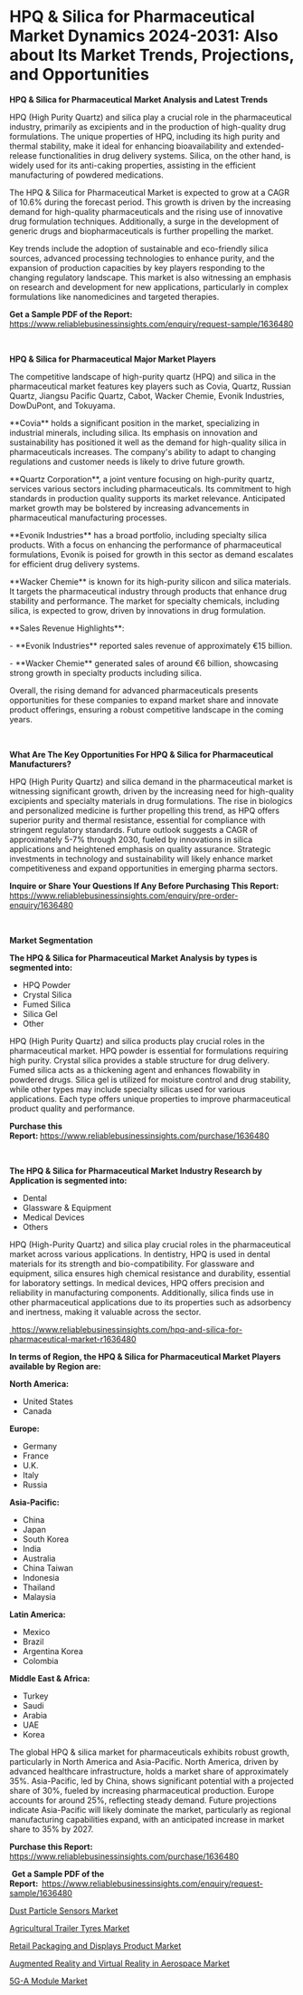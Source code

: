 <p><h1>HPQ & Silica for Pharmaceutical Market Dynamics 2024-2031: Also about Its Market Trends, Projections, and Opportunities</h1></p><p><strong>HPQ & Silica for Pharmaceutical Market Analysis and Latest Trends</strong></p>
<p><p>HPQ (High Purity Quartz) and silica play a crucial role in the pharmaceutical industry, primarily as excipients and in the production of high-quality drug formulations. The unique properties of HPQ, including its high purity and thermal stability, make it ideal for enhancing bioavailability and extended-release functionalities in drug delivery systems. Silica, on the other hand, is widely used for its anti-caking properties, assisting in the efficient manufacturing of powdered medications.</p><p>The HPQ & Silica for Pharmaceutical Market is expected to grow at a CAGR of 10.6% during the forecast period. This growth is driven by the increasing demand for high-quality pharmaceuticals and the rising use of innovative drug formulation techniques. Additionally, a surge in the development of generic drugs and biopharmaceuticals is further propelling the market. </p><p>Key trends include the adoption of sustainable and eco-friendly silica sources, advanced processing technologies to enhance purity, and the expansion of production capacities by key players responding to the changing regulatory landscape. This market is also witnessing an emphasis on research and development for new applications, particularly in complex formulations like nanomedicines and targeted therapies.</p></p>
<p><strong>Get a Sample PDF of the Report:&nbsp;</strong> <a href="https://www.reliablebusinessinsights.com/enquiry/request-sample/1636480?utm_campaign=1138&utm_medium=2&utm_source=Github&utm_content=ia&utm_term=07122024&utm_id=hpq-silica-for-pharmaceutical">https://www.reliablebusinessinsights.com/enquiry/request-sample/1636480</a></p>
<p>&nbsp;</p>
<p><strong>HPQ & Silica for Pharmaceutical Major Market Players</strong></p>
<p><p>The competitive landscape of high-purity quartz (HPQ) and silica in the pharmaceutical market features key players such as Covia, Quartz, Russian Quartz, Jiangsu Pacific Quartz, Cabot, Wacker Chemie, Evonik Industries, DowDuPont, and Tokuyama.</p><p>**Covia** holds a significant position in the market, specializing in industrial minerals, including silica. Its emphasis on innovation and sustainability has positioned it well as the demand for high-quality silica in pharmaceuticals increases. The company's ability to adapt to changing regulations and customer needs is likely to drive future growth.</p><p>**Quartz Corporation**, a joint venture focusing on high-purity quartz, services various sectors including pharmaceuticals. Its commitment to high standards in production quality supports its market relevance. Anticipated market growth may be bolstered by increasing advancements in pharmaceutical manufacturing processes.</p><p>**Evonik Industries** has a broad portfolio, including specialty silica products. With a focus on enhancing the performance of pharmaceutical formulations, Evonik is poised for growth in this sector as demand escalates for efficient drug delivery systems.</p><p>**Wacker Chemie** is known for its high-purity silicon and silica materials. It targets the pharmaceutical industry through products that enhance drug stability and performance. The market for specialty chemicals, including silica, is expected to grow, driven by innovations in drug formulation.</p><p>**Sales Revenue Highlights**: </p><p>- **Evonik Industries** reported sales revenue of approximately €15 billion.</p><p>- **Wacker Chemie** generated sales of around €6 billion, showcasing strong growth in specialty products including silica.</p><p>Overall, the rising demand for advanced pharmaceuticals presents opportunities for these companies to expand market share and innovate product offerings, ensuring a robust competitive landscape in the coming years.</p></p>
<p>&nbsp;</p>
<p><strong>What Are The Key Opportunities For HPQ & Silica for Pharmaceutical Manufacturers?</strong></p>
<p><p>HPQ (High Purity Quartz) and silica demand in the pharmaceutical market is witnessing significant growth, driven by the increasing need for high-quality excipients and specialty materials in drug formulations. The rise in biologics and personalized medicine is further propelling this trend, as HPQ offers superior purity and thermal resistance, essential for compliance with stringent regulatory standards. Future outlook suggests a CAGR of approximately 5-7% through 2030, fueled by innovations in silica applications and heightened emphasis on quality assurance. Strategic investments in technology and sustainability will likely enhance market competitiveness and expand opportunities in emerging pharma sectors.</p></p>
<p><strong>Inquire or Share Your Questions If Any Before Purchasing This Report:</strong> <a href="https://www.reliablebusinessinsights.com/enquiry/pre-order-enquiry/1636480?utm_campaign=1138&utm_medium=2&utm_source=Github&utm_content=ia&utm_term=07122024&utm_id=hpq-silica-for-pharmaceutical">https://www.reliablebusinessinsights.com/enquiry/pre-order-enquiry/1636480</a></p>
<p>&nbsp;</p>
<p><strong>Market Segmentation</strong></p>
<p><strong>The HPQ & Silica for Pharmaceutical Market Analysis by types is segmented into:</strong></p>
<p><ul><li>HPQ Powder</li><li>Crystal Silica</li><li>Fumed Silica</li><li>Silica Gel</li><li>Other</li></ul></p>
<p><p>HPQ (High Purity Quartz) and silica products play crucial roles in the pharmaceutical market. HPQ powder is essential for formulations requiring high purity. Crystal silica provides a stable structure for drug delivery. Fumed silica acts as a thickening agent and enhances flowability in powdered drugs. Silica gel is utilized for moisture control and drug stability, while other types may include specialty silicas used for various applications. Each type offers unique properties to improve pharmaceutical product quality and performance.</p></p>
<p><strong>Purchase this Report:&nbsp;</strong><a href="https://www.reliablebusinessinsights.com/purchase/1636480?utm_campaign=1138&utm_medium=2&utm_source=Github&utm_content=ia&utm_term=07122024&utm_id=hpq-silica-for-pharmaceutical">https://www.reliablebusinessinsights.com/purchase/1636480</a></p>
<p>&nbsp;</p>
<p><strong>The HPQ & Silica for Pharmaceutical Market Industry Research by Application is segmented into:</strong></p>
<p><ul><li>Dental</li><li>Glassware & Equipment</li><li>Medical Devices</li><li>Others</li></ul></p>
<p><p>HPQ (High-Purity Quartz) and silica play crucial roles in the pharmaceutical market across various applications. In dentistry, HPQ is used in dental materials for its strength and bio-compatibility. For glassware and equipment, silica ensures high chemical resistance and durability, essential for laboratory settings. In medical devices, HPQ offers precision and reliability in manufacturing components. Additionally, silica finds use in other pharmaceutical applications due to its properties such as adsorbency and inertness, making it valuable across the sector.</p></p>
<p><a href="https://www.reliablebusinessinsights.com/hpq-and-silica-for-pharmaceutical-market-r1636480?utm_campaign=1138&utm_medium=2&utm_source=Github&utm_content=ia&utm_term=07122024&utm_id=hpq-silica-for-pharmaceutical">&nbsp;https://www.reliablebusinessinsights.com/hpq-and-silica-for-pharmaceutical-market-r1636480</a></p>
<p><strong>In terms of Region, the HPQ & Silica for Pharmaceutical Market Players available by Region are:</strong></p>
<p>
    <p> <strong> North America: </strong>
        <ul>
            <li>United States</li>
            <li>Canada</li>
        </ul>
        </p> 
    <p> <strong> Europe: </strong>
        <ul>
            <li>Germany</li>
            <li>France</li>
            <li>U.K.</li>
            <li>Italy</li>
            <li>Russia</li>
        </ul>
        </p> 
    <p> <strong> Asia-Pacific: </strong>
        <ul>
            <li>China</li>
            <li>Japan</li>
            <li>South Korea</li>
            <li>India</li>
            <li>Australia</li>
            <li>China Taiwan</li>
            <li>Indonesia</li>
            <li>Thailand</li>
            <li>Malaysia</li>
        </ul>
        </p> 
    <p> <strong> Latin America: </strong>
        <ul>
            <li>Mexico</li>
            <li>Brazil</li>
            <li>Argentina Korea</li>
            <li>Colombia</li>
        </ul>
        </p> 
    <p> <strong> Middle East & Africa: </strong>
        <ul>
            <li>Turkey</li>
            <li>Saudi</li>
            <li>Arabia</li>
            <li>UAE</li>
            <li>Korea</li>
        </ul>
    </p>
    </p>
<p><p>The global HPQ & silica market for pharmaceuticals exhibits robust growth, particularly in North America and Asia-Pacific. North America, driven by advanced healthcare infrastructure, holds a market share of approximately 35%. Asia-Pacific, led by China, shows significant potential with a projected share of 30%, fueled by increasing pharmaceutical production. Europe accounts for around 25%, reflecting steady demand. Future projections indicate Asia-Pacific will likely dominate the market, particularly as regional manufacturing capabilities expand, with an anticipated increase in market share to 35% by 2027.</p></p>
<p><strong>Purchase this Report: </strong><a href="https://www.reliablebusinessinsights.com/purchase/1636480?utm_campaign=1138&utm_medium=2&utm_source=Github&utm_content=ia&utm_term=07122024&utm_id=hpq-silica-for-pharmaceutical">https://www.reliablebusinessinsights.com/purchase/1636480</a></p>
<p>&nbsp;<strong>Get a Sample PDF of the Report:&nbsp;&nbsp;</strong><a href="https://www.reliablebusinessinsights.com/enquiry/request-sample/1636480?utm_campaign=1138&utm_medium=2&utm_source=Github&utm_content=ia&utm_term=07122024&utm_id=hpq-silica-for-pharmaceutical">https://www.reliablebusinessinsights.com/enquiry/request-sample/1636480</a></p>
<p><strong></strong></p>
<p><p><a href="https://issuu.com/reportprime-2/docs/dust-particle-sensors-market-size-2030.pptx?utm_campaign=1138&utm_medium=2&utm_source=Github&utm_content=ia&utm_term=07122024&utm_id=hpq-silica-for-pharmaceutical">Dust Particle Sensors Market</a></p><p><a href="https://github.com/jerhoskinson197676/Market-Research-Report-List-1/blob/main/agricultural-trailer-tyres-market.md?utm_campaign=1138&utm_medium=2&utm_source=Github&utm_content=ia&utm_term=07122024&utm_id=hpq-silica-for-pharmaceutical">Agricultural Trailer Tyres Market</a></p><p><a href="https://www.linkedin.com/pulse/retail-packaging-displays-product-market-trends-drivers-forecasted-1ajjf?utm_campaign=1138&utm_medium=2&utm_source=Github&utm_content=ia&utm_term=07122024&utm_id=hpq-silica-for-pharmaceutical">Retail Packaging and Displays Product Market</a></p><p><a href="https://www.linkedin.com/pulse/key-trends-opportunities-augmented-reality-virtual-aerospace-nthae?utm_campaign=1138&utm_medium=2&utm_source=Github&utm_content=ia&utm_term=07122024&utm_id=hpq-silica-for-pharmaceutical">Augmented Reality and Virtual Reality in Aerospace Market</a></p><p><a href="https://issuu.com/reportprime-2/docs/5g-a-module-market-size-2030.pptx?utm_campaign=1138&utm_medium=2&utm_source=Github&utm_content=ia&utm_term=07122024&utm_id=hpq-silica-for-pharmaceutical">5G-A Module Market</a></p></p>